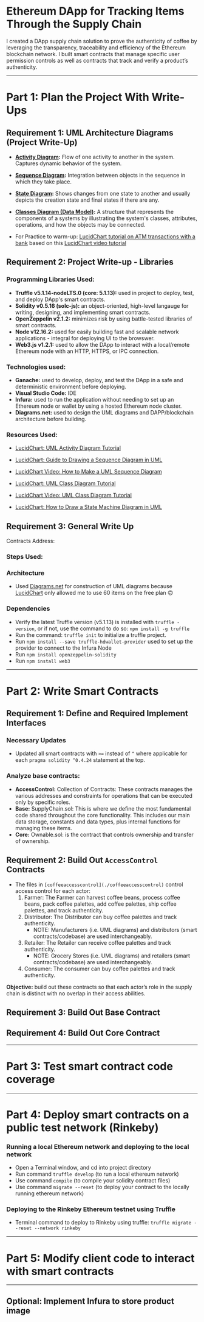# Ethereum DApp for Tracking Items Through the Supply Chain

I created a DApp supply chain solution to prove the authenticity of coffee by leveraging the transparency, traceability and efficiency of the Ethereum blockchain network. I built smart contracts that manage specific user permission controls as well as contracts that track and verify a product’s authenticity.

___

# Part 1: Plan the Project With Write-Ups

## Requirement 1: UML Architecture Diagrams (Project Write-Up)

- **[Activity Diagram](./architecture/UML-Diagrams-Activity-Diagram.png):** Flow of one activity to another in the system. Captures dynamic behavior of the system.

- **[Sequence Diagram](./architecture/UML-Diagrams-Sequence-Diagram.png):** Integration between objects in the sequence in which they take place.

- **[State Diagram](./architecture/UML-Diagrams-State-Diagram.png):** Shows changes from one state to another and usually depicts the creation state and final states if there are any.

- **[Classes Diagram (Data Model)](./architecture/UML-Diagrams-Class-(Data-Modeling).png):** A structure that represents the components of a systems by illustrating the system's classes, attributes, operations, and how the objects may be connected.

- For Practice to warm-up: [LucidChart tutorial on ATM transactions with a bank](./architecture/Practice-Sequence-Diagram-Example-(LucidChart).png) based on this [LucidChart video tutorial](https://www.youtube.com/watch?v=pCK6prSq8aw)


## Requirement 2: Project Write-up - Libraries

### Programming Libraries Used:
- **Truffle v5.1.14-nodeLTS.0 (core: 5.1.13):** used in project to deploy, test, and deploy DApp's smart contracts.
- **Solidity v0.5.16 (solc-js):** an object-oriented, high-level langauge for writing, designing, and implementing smart contracts.
- **OpenZeppelin v2.1.2:** minimizes risk by using battle-tested libraries of smart contracts. 
- **Node v12.16.2:** used for easily building fast and scalable network applications - integral for deploying UI to the browswer.
- **Web3.js v1.2.1:** used to allow the DApp to interact with a local/remote Ethereum node with an HTTP, HTTPS, or IPC connection.

### Technologies used:
- **Ganache:** used to develop, deploy, and test the DApp in a safe and deterministic environment before deploying.
- **Visual Studio Code:** IDE
- **Infura:** used to run the application without needing to set up an Ethereum node or wallet by using a hosted Ethereum node cluster.
- **Diagrams.net:** used to design the UML diagrams and DAPP/blockchain architecture before building.

### Resources Used:
- [LucidChart: UML Activity Diagram Tutorial](https://www.lucidchart.com/pages/uml-activity-diagram)

- [LucidChart: Guide to Drawing a Sequence Diagram in UML](https://www.lucidchart.com/pages/how-to-draw-a-sequence-diagram-in-UML?a=1)

- [LucidChart Video: How to Make a UML Sequence Diagram](https://www.youtube.com/watch?v=pCK6prSq8aw)

- [LucidChart: UML Class Diagram Tutorial](https://www.lucidchart.com/pages/uml-class-diagram)

- [LucidChart Video: UML Class Diagram Tutorial](https://www.youtube.com/watch?v=UI6lqHOVHic)

- [LucidChart: How to Draw a State Machine Diagram in UML](https://www.lucidchart.com/pages/how-to-draw-a-state-machine-diagram-in-uml)


## Requirement 3: General Write Up

Contracts Address:


### Steps Used:

### **Architecture**
- Used [Diagrams.net](https://app.diagrams.net/) for construction of UML diagrams because [LucidChart](https://www.lucidchart.com/) only allowed me to use 60 items on the free plan 🙃


### **Dependencies**
- Verify the latest Truffle version (v5.1.13) is installed with `truffle -version`, or if not, use the command to do so: `npm install -g truffle`
- Run the command: `truffle init` to initialize a truffle project.
- Run `npm install --save truffle-hdwallet-provider` used to set up the provider to connect to the Infura Node
- Run `npm install openzeppelin-solidity`
- Run `npm install web3`

___

# Part 2: Write Smart Contracts

## Requirement 1: Define and Required Implement Interfaces

### **Necessary Updates**
- Updated all smart contracts with `>=` instead of `^` where applicable for each `pragma solidity ^0.4.24` statement at the top.

### Analyze base contracts:
- **AccessControl:** Collection of Contracts: These contracts manages the various addresses and constraints for operations that can be executed only by specific roles.
- **Base:** SupplyChain.sol: This is where we define the most fundamental code shared throughout the core functionality. This includes our main data storage, constants and data types, plus internal functions for managing these items.
- **Core:** Ownable.sol: is the contract that controls ownership and transfer of ownership.


## Requirement 2: Build Out `AccessControl` Contracts
- The files in `[coffeeaccesscontrol](./coffeeaccesscontrol)` control access control for each actor:
    1. Farmer: The Farmer can harvest coffee beans, process coffee beans, pack coffee palettes, add coffee palettes, ship coffee palettes, and track authenticity.
    2. Distributor: The Distributor can buy coffee palettes and track authenticity.
        - NOTE: Manufacturers (i.e. UML diagrams) and distributors (smart contracts/codebase) are used interchangeably.
    3. Retailer: The Retailer can receive coffee palettes and track authenticity.
        - NOTE: Grocery Stores (i.e. UML diagrams) and retailers (smart contracts/codebase) are used interchangeably.
    4. Consumer: The consumer can buy coffee palettes and track authenticity.

**Objective:** build out these contracts so that each actor’s role in the supply chain is distinct with no overlap in their access abilities.



## Requirement 3: Build Out Base Contract


## Requirement 4: Build Out Core Contract

___

# Part 3: Test smart contract code coverage

___

# Part 4: Deploy smart contracts on a public test network (Rinkeby)

### **Running a local Ethereum network and deploying to the local network**
- Open a Terminal window, and cd into project directory
- Run command `truffle develop` (to run a local ethereum network)
- Use command `compile` (to compile your solidity contract files)
- Use command `migrate --reset` (to deploy your contract to the locally running ethereum network)

### **Deploying to the Rinkeby Ethereum testnet using Truffle**
- Terminal command to deploy to Rinkeby using truffle: `truffle migrate --reset --network rinkeby`
___

# Part 5: Modify client code to interact with smart contracts

___

## Optional: Implement Infura to store product image